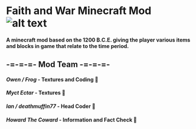 # **Faith and War Minecraft Mod** ![alt text](https://cdn.discordapp.com/attachments/475727393450098690/507611644583477269/Logo_1.png "Mod Logo")


#### A minecraft mod based on the 1200 B.C.E. giving the player various items and blocks in game that relate to the time period.

## -=-=-=- Mod Team -=-=-=-
#### *Owen / Frog* - Textures and Coding :blue_heart:
#### *Myct Ectar* - Textures :green_heart:	
#### *Ian / deathmuffin77* - Head Coder :purple_heart:	
#### *Howard The Coward* - Information and Fact Check :yellow_heart:	


